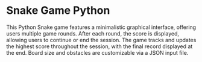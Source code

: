 # Snake Game Python

This Python Snake game features a minimalistic graphical interface, offering users multiple game rounds. After each round, the score is displayed, allowing users to continue or end the session. The game tracks and updates the highest score throughout the session, with the final record displayed at the end. Board size and obstacles are customizable via a JSON input file.
